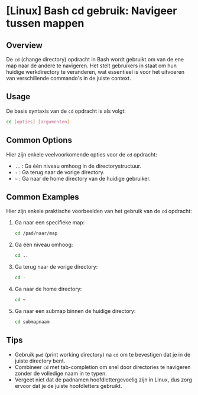 # [Linux] Bash cd gebruik: Navigeer tussen mappen

## Overview
De `cd` (change directory) opdracht in Bash wordt gebruikt om van de ene map naar de andere te navigeren. Het stelt gebruikers in staat om hun huidige werkdirectory te veranderen, wat essentieel is voor het uitvoeren van verschillende commando's in de juiste context.

## Usage
De basis syntaxis van de `cd` opdracht is als volgt:

```bash
cd [opties] [argumenten]
```

## Common Options
Hier zijn enkele veelvoorkomende opties voor de `cd` opdracht:

- `..` : Ga één niveau omhoog in de directorystructuur.
- `-` : Ga terug naar de vorige directory.
- `~` : Ga naar de home directory van de huidige gebruiker.

## Common Examples
Hier zijn enkele praktische voorbeelden van het gebruik van de `cd` opdracht:

1. Ga naar een specifieke map:
   ```bash
   cd /pad/naar/map
   ```

2. Ga één niveau omhoog:
   ```bash
   cd ..
   ```

3. Ga terug naar de vorige directory:
   ```bash
   cd -
   ```

4. Ga naar de home directory:
   ```bash
   cd ~
   ```

5. Ga naar een submap binnen de huidige directory:
   ```bash
   cd submapnaam
   ```

## Tips
- Gebruik `pwd` (print working directory) na `cd` om te bevestigen dat je in de juiste directory bent.
- Combineer `cd` met tab-completion om snel door directories te navigeren zonder de volledige naam in te typen.
- Vergeet niet dat de padnamen hoofdlettergevoelig zijn in Linux, dus zorg ervoor dat je de juiste hoofdletters gebruikt.